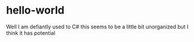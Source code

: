 # hello-world


Well I am defiantly used to C# this seems to be a little bit unorganized but I think it has potential 
